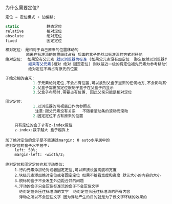 为什么需要定位?

```js
定位 = 定位模式 + 边偏移;

static            静态定位
relative          相对定位
absolute          绝对定位
fixed             固定定位

相对定位: 是相对于自己原来的位置移动的
         原来在标准流的位置继续占有 后面的盒子仍然以标准流的方式对待他
绝对定位:  如果没有父元素 就以浏览器为标准 (如果父元素没有加定位  那么依然以浏览器为准)
          如果有父元素(相对 绝对 固定定位) 则以最近一级的有定位祖先元素为参考移动位置
          绝对定位不再占有原先的位置

子绝父相的由来:
            1.子元素绝对定位,不会占有位置,可以放到父盒子里面的任何地方,不会影响其他的兄弟盒子
            2.父盒子需要加定位限制子盒子在父盒子内显示
            3.父盒子布局时,需要占有位置, 因此父亲只能是相对定位

固定定位:
            1.以浏览器的可视窗口作为参照点
             注意:跟父元素没有关系   不随着滚动条的滚动而滚动
            2.固定定位不占有原来的位置
```

```js
    只有定位的盒子才有z-index属性
    z-index:数字越大 盒子越靠上
```

    加了绝对定位的盒子是不能通过margin: 0 auto水平居中的
    绝对定位的盒子水平居中:
        left: 50%;
        margin-left: -width/2;

    绝对定位和固定定位也和浮动类似:
        1.行内元素添加绝对或者固定定位,可以直接设置高度和宽度
        2.块级元素添加绝对定位或者固定定位 如果不给看宽度和高度 默认大小的内容的大小
        3.脱标的盒子不会发生外边距合并的问题
        4.浮动的盒子只会压住标准流的盒子不会压住文字
          绝对定位会压住标准流的文字  绝对定位会压住标准流的所有内容
          浮动之所以不会压住文字 因为浮动产生的目的就是为了做文字环绕的效果的
